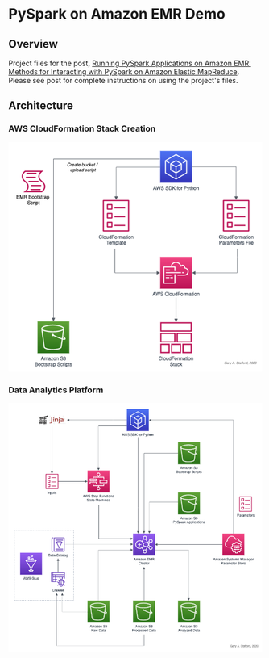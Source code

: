 # PySpark on Amazon EMR Demo

## Overview

Project files for the post, [Running PySpark Applications on Amazon EMR: Methods for Interacting with PySpark on Amazon Elastic MapReduce](https://garystafford.medium.com/running-pyspark-applications-on-amazon-emr-e536b7a865ca). Please see post for complete instructions on using the project's files.

## Architecture

### AWS CloudFormation Stack Creation

![Architecture](./CFN_Architecture.png)
  
  
### Data Analytics Platform

![Architecture](./Workflow_Architecture.png)